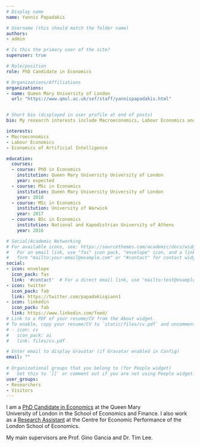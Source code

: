 ```yaml
---
# Display name
name: Yannis Papadakis

# Username (this should match the folder name)
authors:
- admin

# Is this the primary user of the site?
superuser: true

# Role/position
role: PhD Candidate in Economics

# Organizations/Affiliations
organizations:
- name: Queen Mary University of London
  url: "https://www.qmul.ac.uk/sef/staff/yannispapadakis.html"


# Short bio (displayed in user profile at end of posts)
bio: My research interests include Macroeconomics, Labour Economics and Economics of Artificial Intelligence.

interests:
- Macroeconomics
- Labour Economics
- Economics of Artificial Intelligence

education:
  courses:
  - course: PhD in Economics
    institution: Queen Mary University University of London
    year: expected
  - course: MSc in Economics
    institution: Queen Mary University University of London
    year: 2018
  - course: MSc in Economics
    institution: University of Warwick
    year: 2017
  - course: BSc in Economics
    institution: National and Kapodistrian University of Athens
    year: 2016

# Social/Academic Networking
# For available icons, see: https://sourcethemes.com/academic/docs/widgets/#icons
#   For an email link, use "fas" icon pack, "envelope" icon, and a link in the
#   form "mailto:your-email@example.com" or "#contact" for contact widget.
social:
- icon: envelope
  icon_pack: fas
  link: '#contact'  # For a direct email link, use "mailto:test@example.org".
- icon: twitter
  icon_pack: fab
  link: https://twitter.com/papadakisgiann1
- icon: linkedin
  icon_pack: fab
  link: https://www.linkedin.com/feed/
# Link to a PDF of your resume/CV from the About widget.
# To enable, copy your resume/CV to `static/files/cv.pdf` and uncomment the lines below.  
# - icon: cv
#   icon_pack: ai
#   link: files/cv.pdf

# Enter email to display Gravatar (if Gravatar enabled in Config)
email: ""
  
# Organizational groups that you belong to (for People widget)
#   Set this to `[]` or comment out if you are not using People widget.  
user_groups:
- Researchers
- Visitors
---
```


I am a <a href="https://www.qmul.ac.uk/sef/staff/yannispapadakis.html">PhD Candidate in Economics</a> at the Queen Mary <br>
University of London in the School of Economics and Finance.
I also work  as a <a href="https://cep.lse.ac.uk/_new/staff/person.asp?id=10657">Research Assistant</a>  at the Centre for Economic Performance of the London School of Economics. 

My main supervisors are Prof. Gino Gancia and Dr. Tim Lee.
